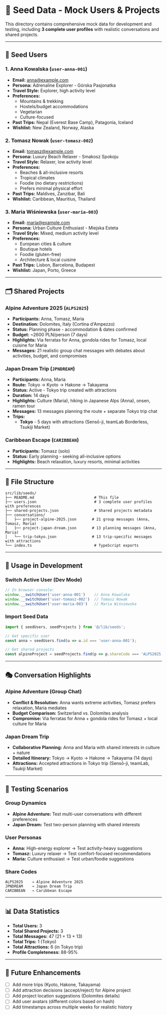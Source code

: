 # 🌱 Seed Data - Mock Users & Projects

This directory contains comprehensive mock data for development and testing, including **3 complete user profiles** with realistic conversations and shared projects.

---

## 👥 Seed Users

### 1. **Anna Kowalska** (`user-anna-001`)
- **Email:** anna@example.com
- **Persona:** Adrenaline Explorer - Górska Pasjonatka
- **Travel Style:** Explorer, high activity level
- **Preferences:** 
  - Mountains & trekking
  - Hostels/budget accommodations
  - Vegetarian
  - Culture-focused
- **Past Trips:** Nepal (Everest Base Camp), Patagonia, Iceland
- **Wishlist:** New Zealand, Norway, Alaska

### 2. **Tomasz Nowak** (`user-tomasz-002`)
- **Email:** tomasz@example.com
- **Persona:** Luxury Beach Relaxer - Smakosz Spokoju
- **Travel Style:** Relaxer, low activity level
- **Preferences:**
  - Beaches & all-inclusive resorts
  - Tropical climates
  - Foodie (no dietary restrictions)
  - Prefers minimal physical effort
- **Past Trips:** Maldives, Zanzibar, Bali
- **Wishlist:** Caribbean, Mauritius, Thailand

### 3. **Maria Wiśniewska** (`user-maria-003`)
- **Email:** maria@example.com
- **Persona:** Urban Culture Enthusiast - Miejska Esteta
- **Travel Style:** Mixed, medium activity level
- **Preferences:**
  - European cities & culture
  - Boutique hotels
  - Foodie (gluten-free)
  - Architecture & local cuisine
- **Past Trips:** Lisbon, Barcelona, Budapest
- **Wishlist:** Japan, Porto, Greece

---

## 🗂️ Shared Projects

### **Alpine Adventure 2025** (`ALPS2025`)
- **Participants:** Anna, Tomasz, Maria
- **Destination:** Dolomites, Italy (Cortina d'Ampezzo)
- **Status:** Planning phase - accommodation & dates confirmed
- **Budget:** ~2600 PLN/person (7 days)
- **Highlights:** Via ferratas for Anna, gondola rides for Tomasz, local cuisine for Maria
- **Messages:** 21 realistic group chat messages with debates about activities, budget, and compromises

### **Japan Dream Trip** (`JPNDREAM`)
- **Participants:** Anna, Maria
- **Route:** Tokyo → Kyoto → Hakone → Takayama
- **Status:** Active - Tokyo trip created with attractions
- **Duration:** 14 days
- **Highlights:** Culture (Maria), hiking in Japanese Alps (Anna), onsen, ramen tour
- **Messages:** 13 messages planning the route + separate Tokyo trip chat
- **Trips:**
  - **Tokyo** - 5 days with attractions (Sensō-ji, teamLab Borderless, Tsukiji Market)

### **Caribbean Escape** (`CARIBBEAN`)
- **Participants:** Tomasz (solo)
- **Status:** Early planning - seeking all-inclusive options
- **Highlights:** Beach relaxation, luxury resorts, minimal activities

---

## 📁 File Structure

```
src/lib/seeds/
├── README.md                           # This file
├── users.json                          # 3 complete user profiles with preferences
├── shared-projects.json                # Shared projects metadata
├── conversations/
│   ├── project-alpine-2025.json       # 21 group messages (Anna, Tomasz, Maria)
│   ├── project-japan-dream.json       # 13 planning messages (Anna, Maria)
│   └── trip-tokyo.json                # 13 trip-specific messages with attractions
└── index.ts                            # TypeScript exports
```

---

## 🔧 Usage in Development

### Switch Active User (Dev Mode)
```javascript
// In browser console:
window.__switchUser('user-anna-001')    // Anna Kowalska
window.__switchUser('user-tomasz-002')  // Tomasz Nowak
window.__switchUser('user-maria-003')   // Maria Wiśniewska
```

### Import Seed Data
```typescript
import { seedUsers, seedProjects } from '@/lib/seeds';

// Get specific user
const anna = seedUsers.find(u => u.id === 'user-anna-001');

// Get shared projects
const alpineProject = seedProjects.find(p => p.shareCode === 'ALPS2025');
```

---

## 🎭 Conversation Highlights

### Alpine Adventure (Group Chat)
- **Conflict & Resolution:** Anna wants extreme activities, Tomasz prefers relaxation, Maria mediates
- **Budget Comparison:** Switzerland vs. Dolomites analysis
- **Compromise:** Via ferratas for Anna + gondola rides for Tomasz + local culture for Maria

### Japan Dream Trip
- **Collaborative Planning:** Anna and Maria with shared interests in culture + nature
- **Detailed Itinerary:** Tokyo → Kyoto → Hakone → Takayama (14 days)
- **Attractions:** Accepted attractions in Tokyo trip (Sensō-ji, teamLab, Tsukiji Market)

---

## 🧪 Testing Scenarios

### Group Dynamics
- **Alpine Adventure:** Test multi-user conversations with different preferences
- **Japan Dream:** Test two-person planning with shared interests

### User Personas
- **Anna:** High-energy explorer → Test activity-heavy suggestions
- **Tomasz:** Luxury relaxer → Test comfort-focused recommendations
- **Maria:** Culture enthusiast → Test urban/foodie suggestions

### Share Codes
```
ALPS2025    → Alpine Adventure 2025
JPNDREAM    → Japan Dream Trip  
CARIBBEAN   → Caribbean Escape
```

---

## 📊 Data Statistics

- **Total Users:** 3
- **Total Shared Projects:** 3
- **Total Messages:** 47 (21 + 13 + 13)
- **Total Trips:** 1 (Tokyo)
- **Total Attractions:** 6 (in Tokyo trip)
- **Profile Completeness:** 88-95%

---

## 🚀 Future Enhancements

- [ ] Add more trips (Kyoto, Hakone, Takayama)
- [ ] Add attraction decisions (accept/reject) for Alpine project
- [ ] Add project location suggestions (Dolomites details)
- [ ] Add user avatars (different colors based on hash)
- [ ] Add timestamps across multiple weeks for realistic history
